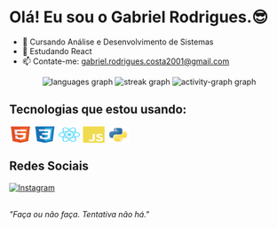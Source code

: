 <h1>Olá! Eu sou o Gabriel Rodrigues.😎</h1>

- 🔭 Cursando Análise e Desenvolvimento de Sistemas
- 🌱 Estudando React
- 📫 Contate-me: gabriel.rodrigues.costa2001@gmail.com <br>

<div align="center">
  <img src="https://github-readme-stats.vercel.app/api/top-langs?username=GRodrigues10&locale=pt-br&hide_title=false&layout=compact&card_width=320&langs_count=5&theme=dracula&hide_border=false&order=2" height="160" alt="languages graph"  />
  <img src="https://streak-stats.demolab.com?user=GRodrigues10&locale=pt-br&mode=daily&theme=dracula&hide_border=false&border_radius=5&order=3" height="160" alt="streak graph"  />
  <img src="https://github-readme-activity-graph.vercel.app/graph?username=GRodrigues10&radius=16&theme=react&area=true&order=5" height="350" alt="activity-graph graph" style="margin-top: -50px;" />
</div>

<h2>Tecnologias que estou usando:</h2>
<div style="display: inline_block">
  <img align="center"  height="30" width="40" src="https://raw.githubusercontent.com/devicons/devicon/master/icons/html5/html5-original.svg">
  <img align="center"  height="30" width="40" src="https://raw.githubusercontent.com/devicons/devicon/master/icons/css3/css3-original.svg">
  <img align="center"  height="30" width="40" src="https://raw.githubusercontent.com/devicons/devicon/master/icons/react/react-original.svg">
  <img align="center"  height="30" width="40" src="https://raw.githubusercontent.com/devicons/devicon/master/icons/javascript/javascript-plain.svg">
  
  <img align="center"  height="30" width="40" src="https://raw.githubusercontent.com/devicons/devicon/master/icons/python/python-original.svg">
</div>

<h2>Redes Sociais</h2>
<a href="https://instagram.com/grodriguess10" target="_blank">
  <img src="https://img.shields.io/badge/-Instagram-%23E4405F?style=for-the-badge&logo=instagram&logoColor=white" alt="Instagram">
</a>

<br>

<br><i>"Faça ou não faça. Tentativa não há."</i>
